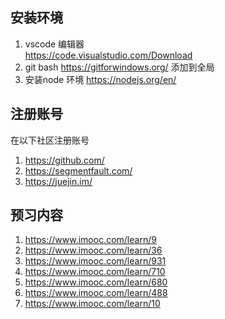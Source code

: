 ## 安装环境
1.  vscode 编辑器  
https://code.visualstudio.com/Download
2.  git bash 
https://gitforwindows.org/
添加到全局
3. 安装node 环境
https://nodejs.org/en/

## 注册账号
在以下社区注册账号
1. https://github.com/
2. https://segmentfault.com/
3. https://juejin.im/

## 预习内容
1. https://www.imooc.com/learn/9
2. https://www.imooc.com/learn/36
3. https://www.imooc.com/learn/931
4. https://www.imooc.com/learn/710
5. https://www.imooc.com/learn/680
6. https://www.imooc.com/learn/488
7. https://www.imooc.com/learn/10

